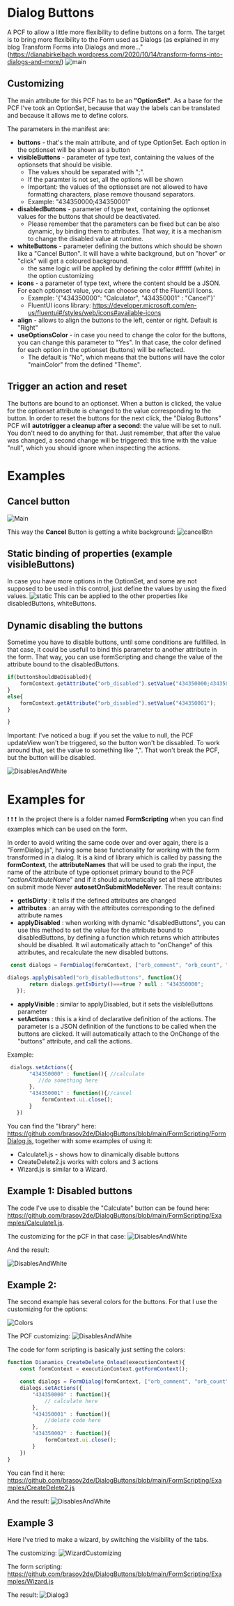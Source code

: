# Dialog Buttons

A PCF to allow a little more flexibility to define buttons on a form. The target is to bring more flexibility to the Form used as Dialogs (as explained in my blog Transform Forms into Dialogs and more..." (https://dianabirkelbach.wordpress.com/2020/10/14/transform-forms-into-dialogs-and-more/)
![main](./Docs/imgs/Main.png)


## Customizing

The main attribute for this PCF has to be an **"OptionSet"**.
As a base for the PCF I've took an OptionSet, because that way the labels can be translated and because it allows me to define colors.

The parameters in the manifest are:
 - **buttons** - that's the main attribute, and of type OptionSet. Each option in the optionset will be shown as a button
 - **visibleButtons** - parameter of type text, containing the values of the optionsets that should be visible. 
    - The values should be separated with ";". 
    - If the paramter is not set, all the options will be shown
    - Important: the values of the optionsset are not allowed to have formatting characters, plase remove thousand separators.
    - Example: "434350000;434350001"
- **disabledButtons**  - parameter of type text, containing the optionset values for the buttons that should be deactivated. 
    - Please remember that the parameters can be fixed but can be also dynamic, by binding them to attributes. That way, it is a mechanism to change the disabled value at runtime.
- **whiteButtons** - parameter defining the buttons which should be shown like a "Cancel Button". It will have a white background, but on "hover" or "click" will get a coloured background.
    - the same logic will be applied by defining the color #ffffff (white) in the option customizing
- **icons** - a parameter of type text, where the content should be a JSON. For each optionset value, you can choose one of the FluentUI Icons.
    - Example: '{"434350000": "Calculator", "434350001" : "Cancel"}'
    - FluentUI icons library: https://developer.microsoft.com/en-us/fluentui#/styles/web/icons#available-icons
- **align** - allows to align the buttons to the left, center or right. Default is "Right"
- **useOptionsColor** - in case you need to change the color for the buttons, you can change this parameter to "Yes". In that case, the color defined for each option in the optionset (buttons) will be reflected. 
    - The default is "No", which means that the buttons will have the color "mainColor" from the defined "Theme".

## Trigger an action and reset

The buttons are bound to an optionset. When a button is clicked, the value for the optionset attribute is changed to the value corresponding to the button. In order to reset the buttons for the next click, the "Dialog Buttons" PCF will **autotrigger a cleanup after a second**: the value will be set to null. You don't need to do anything for that. Just remember, that after the value was changed, a second change will be triggered: this time with the value "null", which you should ignore when inspecting the actions.



# Examples

## Cancel button
![Main](./Docs/imgs/Form_WhiteButtons.png)

This way the **Cancel** Button is getting a white background:
![cancelBtn](./Docs/Imgs/Main.png)

## Static binding of properties (example visibleButtons)

In case you have more options in the OptionSet, and some are not supposed to be used in this control, just define the values by using the fixed values.
![static](./Docs/imgs/StaticVisible.png)
This can be applied to the other properties like disabledButtons, whiteButtons.

## Dynamic disabling the buttons

Sometime you have to disable buttons, until some conditions are fullfilled. In that case, it could be usefull to bind this parameter to another attribute in the form. That way, you can use formScripting and change the value of the attribute bound to the disabledButtons. 

```javascript
if(buttonShouldBeDisabled){
    formContext.getAttribute("orb_disabled").setValue("434350000;434350002")
}
else{
    formContext.getAttribute("orb_disabled").setValue("434350001");
}

}
```

Important: I've noticed a bug: if you set the value to null, the PCF updateView won't be triggered, so the button won't be dissabled. To work arround that, set the value to something like ",". That won't break the PCF, but the button will be disabled.

![DisablesAndWhite](./Docs/imgs/DisabledAndWhite.gif)

# Examples for

&#10071; &#10071; &#10071; In the project there is a folder named **FormScripting** when you can find examples which can be used on the form. 

In order to avoid writing the same code over and over again, there is a "FormDialog.js", having some base functionality for working with the form transformed in a dialog. It is a kind of library which is called by passing the **formContext**, the **attributeNames** that will be used to grab the input, the name of the attribute of type optionset primary bound to the PCF "*actionAttributeName*" and if it should automatically set all these attributes on submit mode Never **autosetOnSubmitModeNever**. The result contains: 
 - **getIsDirty** : it tells if the defined attributes are changed
 - **attributes** : an array with the attributes corresponding to the defined attribute names
 - **applyDisabled** : when working with dynamic "disabledButtons", you can use this method to set the value for the attribute bound to disabledButtons, by defining a function which returns which attributes should be disabled. It wil automatically attach to "onChange" of this attributes, and recalculate the new disabled buttons.
 ```javascript
  const dialogs = FormDialog(formContext, ["orb_comment", "orb_count", "orb_optionsetcode"], "orb_actioncalculatecode",true);

 dialogs.applyDisabled("orb_disabledbuttons", function(){
        return dialogs.getIsDirty()===true ? null : "434350000";
    });
 ```
 - **applyVisible** : similar to applyDisabled, but it sets the visibleButtons parameter
 - **setActions** : this is a kind of declarative definition of the actions. The parameter is a JSON definition of the functions to be called when the buttons are clicked. It will automatically attach to the OnChange of the "buttons" attribute, and call the actions.

Example:
 ```javascript
  dialogs.setActions({
        "434350000" : function(){ //calculate                    
           //do something here
        }, 
        "434350001" : function(){//cancel
            formContext.ui.close();
        }
    })
 ```

 You can find the "library" here: https://github.com/brasov2de/DialogButtons/blob/main/FormScripting/FormDialog.js, together with some examples of using it:
  - Calculate1.js - shows how to dinamically disable buttons
  - CreateDelete2.js works with colors and 3 actions
  - Wizard.js is similar to a Wizard.

 ## Example 1: Disabled buttons

 The code I've use to disable the "Calculate" button can be found here: https://github.com/brasov2de/DialogButtons/blob/main/FormScripting/Examples/Calculate1.js.

 The customizing for the pCF in that case:
![DisablesAndWhite](./Docs/imgs/Form_Dialog1.png)

And the result:

![DisablesAndWhite](./Docs/imgs/DisabledAndWhite.gif)


## Example 2:

The second example has several colors for the buttons. For that I use the customizing for the options:

![Colors](./Docs/imgs/Form_Dialog2_Farben.png)

The PCF customizing:
![DisablesAndWhite](./Docs/imgs/Form_Dialog2.png)

The code for form scripting is basically just setting the colors:
```javascript
function Dianamics_CreateDelete_Onload(executionContext){
    const formContext = executionContext.getFormContext();

    const dialogs = FormDialog(formContext, ["orb_comment", "orb_count"], "orb_createdeletecancelactioncode",true);
    dialogs.setActions({
        "434350000" : function(){ 
            // calculate here                  
        }, 
        "434350001" : function(){
            //delete code here            
        },
        "434350002" : function(){
            formContext.ui.close();
        }
    })
}
```
You can find it here:
https://github.com/brasov2de/DialogButtons/blob/main/FormScripting/Examples/CreateDelete2.js

And the result:
![DisablesAndWhite](./Docs/imgs/Colors.gif)

## Example 3

Here I've tried to make a wizard, by switching the visibility of the tabs. 

The customizing:
![WizardCustomizing](./Docs/imgs/Form_Dialog3.png)

The form scripting:
https://github.com/brasov2de/DialogButtons/blob/main/FormScripting/Examples/Wizard.js

The result:
![Dialog3](./Docs/imgs/Wizard.gif)



 






